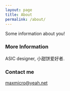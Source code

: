 ```yaml
---
layout: page
title: About
permalink: /about/
---
```


Some information about you!

### More Information

ASIC designer, 小甜饼爱好者.

### Contact me

[maxmicro@yeah.net](mailto:maxmicro@yeah.net)
